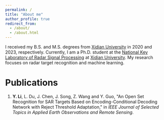 ```yaml
---
permalink: /
title: "About me"
author_profile: true
redirect_from: 
  - /about/
  - /about.html
---
```

I received my B.S. and M.S. degrees from [Xidian University](https://www.xidian.edu.cn/) in 2020 and 2023, respectively. Currently, I am a Ph.D. student at the [National Key Laboratory of Radar Signal Processing](https://rsp.xidian.edu.cn/) at [Xidian University](https://www.xidian.edu.cn/). My research focuses on radar target recognition and machine learning.


Publications
======
1. **Y. Li**, L. Du, J. Chen, J. Song, Z. Wang and Y. Guo, "An Open Set Recognition for SAR Targets Based on Encoding-Conditional Decoding Network with Reject Threshold Adaptation," in _IEEE Journal of Selected Topics in Applied Earth Observations and Remote Sensing_. 

